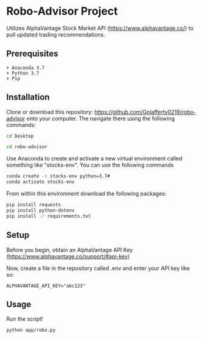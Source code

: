 # Robo-Advisor Project

Utilizes AlphaVantage Stock Market API (https://www.alphavantage.co/) to pull updated trading recommendations.

## Prerequisites

    + Anaconda 3.7
    + Python 3.7
    + Pip

## Installation

Clone or download this repository: https://github.com/Gplafferty0219/robo-advisor onto your computer. The navigate there using the following commands:

```sh
cd Desktop
```

```sh
cd robo-advisor
```

Use Anaconda to create and activate a new virtual environment called something like "stocks-env". You can use the following commands

```sh
conda create -n stocks-env python=3.7#
conda activate stocks-env
```

From within this environment download the following packages:

```sh
pip install requests
pip install python-dotenv
pip install -r requirements.txt
```

## Setup

Before you begin, obtain an AlphaVantage API Key (https://www.alphavantage.co/support/#api-key)

Now, create a file in the repository called .env and enter your API key like so:

    ALPHAVANTAGE_API_KEY="abc123"

## Usage

Run the script!

```sh
python app/robo.py
```
